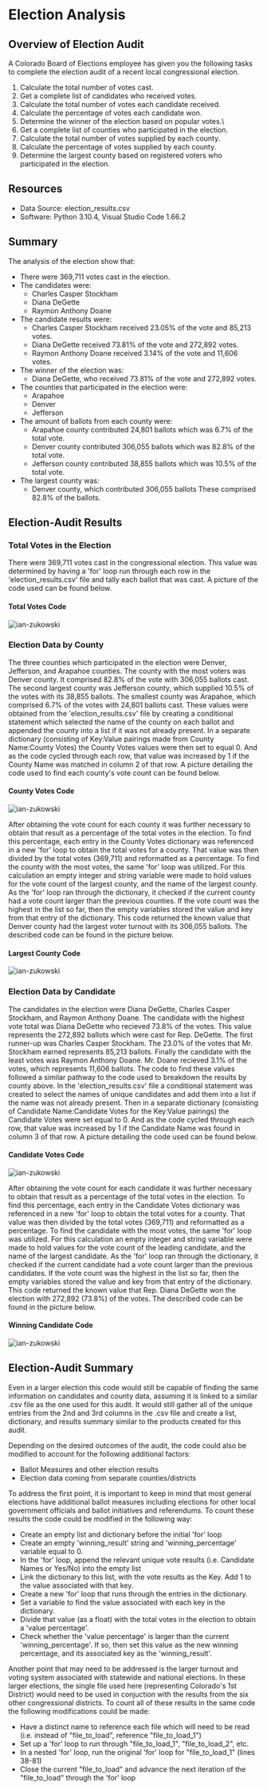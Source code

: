 # Election Analysis

## Overview of Election Audit
A Colorado Board of Elections employee has given you the following tasks to complete the election audit of a recent local congressional election.

1. Calculate the total number of votes cast.
2. Get a complete list of candidates who received votes.
3. Calculate the total number of votes each candidate received.
4. Calculate the percentage of votes each candidate won.
5. Determine the winner of the election based on popular votes.\
6. Get a complete list of counties who participated in the election.
7. Calculate the total number of votes supplied by each county.
8. Calculate the percentage of votes supplied by each county.
9. Determine the largest county based on registered voters who participated in the election.

## Resources
- Data Source: election_results.csv
- Software: Python 3.10.4, Visual Studio Code 1.66.2

## Summary
The analysis of the election show that:
- There were 369,711 votes cast in the election.
- The candidates were:
    - Charles Casper Stockham
    - Diana DeGette
    - Raymon Anthony Doane
- The candidate results were:
    - Charles Casper Stockham received 23.05% of the vote and 85,213 votes.
    - Diana DeGette received 73.81% of the vote and 272,892 votes.
    - Raymon Anthony Doane received 3.14% of the vote and 11,606 votes.
- The winner of the election was:
    - Diana DeGette, who received 73.81% of the vote and 272,892 votes.
- The counties that participated in the election were:
    - Arapahoe
    - Denver
    - Jefferson
- The amount of ballots from each county were:
    - Arapahoe county contributed 24,801 ballots which was 6.7% of the total vote.
    - Denver county contributed 306,055 ballots which was 82.8% of the total vote.
    - Jefferson county contributed 38,855 ballots which was 10.5% of the total vote.
- The largest county was:
    -  Denver county, which contributed 306,055 ballots These comprised 82.8% of the ballots.

## Election-Audit Results
### Total Votes in the Election
<!-- How many votes were cast in this congressional election? -->
There were 369,711 votes cast in the congressional election. This value was determined by having a 'for' loop run through each row in the 'election_results.csv' file and tally each ballot that was cast. A picture of the code used can be found below.

#### Total Votes Code
![ian-zukowski](Challenge_Resources/Total_Votes_Code.png)
<!-- (44-48) -->

### Election Data by County
<!-- Provide a breakdown of the number of votes and the percentage of total votes for each county in the precinct. -->
<!-- Which county had the largest number of votes? -->
The three counties which participated in the election were Denver, Jefferson, and Arapahoe counties. The county with the most voters was Denver county. It comprised 82.8% of the vote with 306,055 ballots cast. The second largest county was Jefferson county, which supplied 10.5% of the votes with its 38,855 ballots. The smallest county was Arapahoe, which comprised 6.7% of the votes with 24,801 ballots cast.
These values were obtained from the 'election_results.csv' file by creating a conditional statement which selected the name of the county on each ballot and appended the county into a list if it was not already present. 
In a separate dictionary (consisting of Key:Value pairings made from County Name:County Votes) the County Votes values were then set to equal 0. And as the code cycled through each row, that value was increased by 1 if the County Name was matched in column 2 of that row.
A picture detailing the code used to find each county's vote count can be found below.

#### County Votes Code
![ian-zukowski](Challenge_Resources/County_Votes_Code.png)
<!-- (69-80) -->

After obtaining the vote count for each county it was further necessary to obtain that result as a percentage of the total votes in the election. To find this percentage, each entry in the County Votes dictionary was referenced in a new 'for' loop to obtain the total votes for a county. That value was then divided by the total votes (369,711) and reformatted as a percentage.
To find the county with the most votes, the same 'for' loop was utilized. For this calculation an empty integer and string variable were made to hold values for the vote count of the largest county, and the name of the largest county. As the 'for' loop ran through the dictionary, it checked if the current county had a vote count larger than the previous counties. If the vote count was the highest in the list so far, then the empty variables stored the value and key from that entry of the dictionary. This code returned the known value that Denver county had the largest voter turnout with its 306,055 ballots.
The described code can be found in the picture below.

#### Largest County Code
![ian-zukowski](Challenge_Resources/Largest_County_Code.png)
<!-- (96-115) -->

### Election Data by Candidate
<!-- Provide a breakdown of the number of votes and the percentage of the total votes each candidate received. -->
The candidates in the election were Diana DeGette, Charles Casper Stockham, and Raymon Anthony Doane. The candidate with the highest vote total was Diana DeGette who recieved 73.8% of the votes. This value represents the 272,892 ballots which were cast for Rep. DeGette. The first runner-up was Charles Casper Stockham. The 23.0% of the votes that Mr. Stockham earned represents 85,213 ballots. Finally the candidate with the least votes was Raymon Anthony Doane. Mr. Doane recieved 3.1% of the votes, which represents 11,606 ballots.
The code to find these values followed a similar pathway to the code used to breakdown the results by county above. In the 'election_results.csv' file a conditional statement was created to select the names of unique candidates and add them into a list if the name was not already present.
Then in a separate dictionary (consisting of Candidate Name:Candidate Votes for the Key:Value pairings) the Candidate Votes were set equal to 0. And as the code cycled through each row, that value was increased by 1 if the Candidate Name was found in column 3 of that row.
A picture detailing the code used can be found below.

#### Candidate Votes Code
![ian-zukowski](Challenge_Resources/Candidate_Votes_Code.png)
<!-- (56-67) -->

<!-- Which candidate won the election, what was their vote count, and what was their percentage of the total votes?  -->

After obtaining the vote count for each candidate it was further necessary to obtain that result as a percentage of the total votes in the election. To find this percentage, each entry in the Candidate Votes dictionary was referenced in a new 'for' loop to obtain the total votes for a county. That value was then divided by the total votes (369,711) and reformatted as a percentage.
To find the candidate with the most votes, the same 'for' loop was utilized. For this calculation an empty integer and string variable were made to hold values for the vote count of the leading candidate, and the name of the largest candidate. As the 'for' loop ran through the dictionary, it checked if the current candidate had a vote count larger than the previous candidates. If the vote count was the highest in the list so far, then the empty variables stored the value and key from that entry of the dictionary. This code returned the known value that Rep. Diana DeGette won the election with 272,892 (73.8%) of the votes.
The described code can be found in the picture below.

#### Winning Candidate Code
![ian-zukowski](Challenge_Resources/Winning_Candidate_Code.png)
<!-- (132-151) -->

## Election-Audit Summary
Even in a larger election this code would still be capable of finding the same information on candidates and county data, assuming it is linked to a similar .csv file as the one used for this audit. It would still gather all of the unique entries from the 2nd and 3rd columns in the .csv file and create a list, dictionary, and results summary similar to the products created for this audit.

Depending on the desired outcomes of the audit, the code could also be modified to account for the following additional factors:
* Ballot Measures and other election results
* Election data coming from separate counties/districts

To address the first point, it is important to keep in mind that most general elections have additional ballot measures including elections for other local government officials and ballot initiatives and referendums. To count these results the code could be modified in the following way:

* Create an empty list and dictionary before the initial 'for' loop
* Create an empty 'winning_result' string and 'winning_percentage' variable equal to 0.
* In the 'for' loop, append the relevant unique vote results (i.e. Candidate Names or Yes/No) into the empty list
* Link the dictionary to this list, with the vote results as the Key. Add 1 to the value associated with that key.
* Create a new 'for' loop that runs through the entries in the dictionary.
* Set a variable to find the value associated with each key in the dictionary.
* Divide that value (as a float) with the total votes in the election to obtain a 'value percentage'.
* Check whether the 'value percentage' is larger than the current 'winning_percentage'. If so, then set this value as the new winning percentage, and its associated key as the 'winning_result'.

Another point that may need to be addressed is the larger turnout and voting system associated with statewide and national elections. In these larger elections, the single file used here (representing Colorado's 1st District) would need to be used in conjuction with the results from the six other congressional districts. To count all of these results in the same code the following modifications could be made:

* Have a distinct name to reference each file which will need to be read (i.e. instead of "file_to_load", reference "file_to_load_1")
* Set up a 'for' loop to run through "file_to_load_1", "file_to_load_2", etc.
* In a nested 'for' loop, run the original 'for' loop for "file_to_load_1" (lines 38-81)
* Close the current "file_to_load" and advance the next iteration of the "file_to_load" through the 'for' loop
